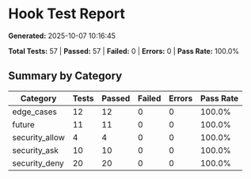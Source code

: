 # Hook Test Report

**Generated:** 2025-10-07 10:16:45

**Total Tests:** 57 | **Passed:** 57 | **Failed:** 0 | **Errors:** 0 | **Pass Rate:** 100.0%

## Summary by Category

| Category | Tests | Passed | Failed | Errors | Pass Rate |
|----------|-------|--------|--------|--------|-----------|
| edge_cases | 12 | 12 | 0 | 0 | 100.0% |
| future | 11 | 11 | 0 | 0 | 100.0% |
| security_allow | 4 | 4 | 0 | 0 | 100.0% |
| security_ask | 10 | 10 | 0 | 0 | 100.0% |
| security_deny | 20 | 20 | 0 | 0 | 100.0% |
